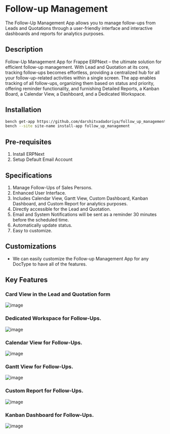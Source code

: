 
# Follow-up Management
The Follow-Up Management App allows you to manage follow-ups from Leads and Quotations through a user-friendly interface and interactive dashboards and reports for analytics purposes.


## Description
Follow-Up Management App for Frappe ERPNext – the ultimate solution for efficient follow-up management. With Lead and Quotation at its core, tracking follow-ups becomes effortless, providing a centralized hub for all your follow-up-related activities within a single screen. The app enables tracking of all follow-ups, organizing them based on status and priority, offering reminder functionality, and furnishing Detailed Reports, a Kanban Board, a Calendar View, a Dashboard, and a Dedicated Workspace.


## Installation
  ```sh
  bench get-app https://github.com/darshitvadadoriya/follow_up_management.git
  bench --site site-name install-app follow_up_management
  ```

## Pre-requisites
1. Install ERPNext
2. Setup Default Email Account


## Specifications
1. Manage Follow-Ups of Sales Persons.
2. Enhanced User Interface.
3. Includes Calendar View, Gantt View, Custom Dashboard, Kanban Dashboard, and Custom Report for analytics purposes.
4. Directly accessible for the Lead and Quotation.
5. Email and System Notifications will be sent as a reminder 30 minutes before the scheduled time.
6. Automatically update status.
7. Easy to customize.


## Customizations
- We can easily customize the Follow-up Management App for any DocType to have all of the features.


## Key Features

### Card View in the Lead and Quotation form
  
![image](https://github.com/darshitvadadoriya/follow_up_management/assets/147048179/456c4d77-7219-4a2a-8306-bfbb6fa158b9)

  
### Dedicated Workspace for Follow-Ups.

![image](https://github.com/darshitvadadoriya/follow_up_management/assets/147048179/bbef9b26-d9e4-4f2f-b104-d22ac105e700)


### Calendar View for Follow-Ups.

![image](https://github.com/darshitvadadoriya/follow_up_management/assets/147048179/139ad203-37ab-4dd1-bb17-4e8754382911)


### Gantt View for Follow-Ups.

![image](https://github.com/darshitvadadoriya/follow_up_management/assets/106506791/7671a82e-98b9-4dfd-a01b-36ab7dd070cc)


### Custom Report for Follow-Ups.
  
![image](https://github.com/darshitvadadoriya/follow_up_management/assets/106506791/7fa0f00b-1bde-4349-9cc5-ade3899f886e)


### Kanban Dashboard for Follow-Ups.

![image](https://github.com/darshitvadadoriya/follow_up_management/assets/106506791/3ac05504-30b6-4fbf-bbe1-0eab81bb2516)






